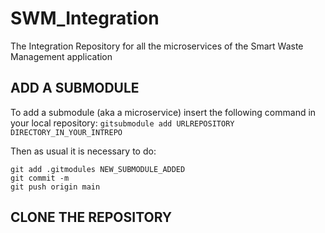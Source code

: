 # SWM_Integration
The Integration Repository for all the microservices of the Smart Waste Management application

## ADD A SUBMODULE
To add a submodule (aka a microservice) insert the following command in your local repository:
```gitsubmodule add URLREPOSITORY DIRECTORY_IN_YOUR_INTREPO```

Then as usual it is necessary to do:
```
git add .gitmodules NEW_SUBMODULE_ADDED
git commit -m
git push origin main
```

## CLONE THE REPOSITORY 

